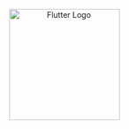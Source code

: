 <p align="center">
  <a href="https://flutter.dev/" target="blank"><img src="https://miro.medium.com/v2/resize:fit:1000/1*ilC2Aqp5sZd1wi0CopD1Hw.png" width="200" alt="Flutter Logo" /></a>
</p>
